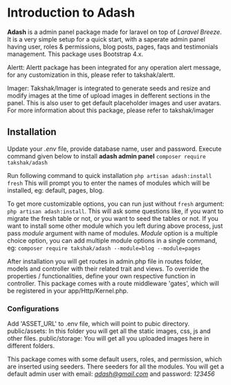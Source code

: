 
# Introduction to Adash

**Adash** is a admin panel package made for laravel on top of *Laravel Breeze*. It is a very simple setup for a quick start, with a saperate admin panel having user, roles & permissions, blog posts, pages, faqs and testimonials management. This package uses Bootstrap 4.x. 

Alertt: Alertt package has been integrated for any operation alert message, for any customization in this, please refer to takshak/alertt.

Imager: Takshak/Imager is integrated to generate seeds and resize and modify images at the time of upload images in defferent sections in the panel. This is also user to get default placeholder images and user avatars. For more information about this package, please refer to takshak/imager

## Installation
Update your *.env* file, provide database name, user and password. Execute command given below to install **adash admin panel**
`composer require takshak/adash`

Run following command to quick installation
`php artisan adash:install fresh`
This will prompt you to enter the names of modules which will be installed, eg: default, pages, blog.

To get more customizable options, you can run just without `fresh` argument: `php artisan adash:install`. This will ask some questions like, if you want to migrate the fresh table or not, or you want to seed the tables or not.
If you want to install some other module which you left during above process, just pass *module* argument with name of modules. *Module* option is a multiple choice option, you can add multiple module options in a single command, eg:
`composer require takshak/adash --module=blog --module=pages`

After installation you will get routes in admin.php file in routes folder, models and controller with their related trait and views. To override the properties / functionalities, define your own respective function in controller. This package comes with a route middleware 'gates', which will be registered in your app/Http/Kernel.php.

### Configurations
Add 'ASSET_URL' to .env file, which will point to pubic directory. 
public/assets: In this folder you will get all the static images, css, js and other files.
public/storage: You will get all you uploaded images here in different folders.


This package comes with some default users, roles, and permission, which are inserted using seeders. There seeders for all the modules. You will get a default admin user  with email: *adash@gmail.com* and password: *123456*

